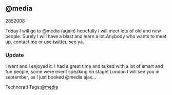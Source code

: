 <article><h1>@media</h1><time><span class="day">28</span><span class="month">5</span><span class="year">2008</span></time><p>Today I will go to @media (again) hopefully I will meet lots of old and new people. Surely I will have a blast and learn a lot.Anybody who wants to meet up, contact <a href="http://www.wnas.nl/index.php/contact/">me</a> or use <a href="http://www.twitter.com/wnas">twitter</a>, see ya.</p><h3>Update</h3><p>I went and I enjoyed it. I had a great time and talked with a lot of smart and fun people, some were event speaking on stage! London I will see you in september, as I just booked @media ajax... </p><!-- Technorati Tags Start --><p>Technorati Tags:<a href="http://technorati.com/tag/@media" rel="tag">@media</a></p><!-- Technorati Tags End --></article>